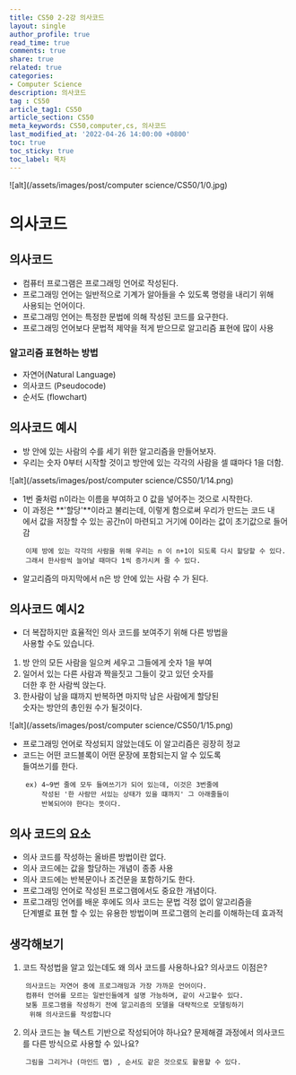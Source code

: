```yaml
---
title: CS50 2-2강 의사코드
layout: single
author_profile: true
read_time: true
comments: true
share: true
related: true
categories:
- Computer Science
description: 의사코드
tag : CS50
article_tag1: CS50
article_section: CS50
meta_keywords: CS50,computer,cs, 의사코드
last_modified_at: '2022-04-26 14:00:00 +0800'
toc: true
toc_sticky: true
toc_label: 목차
---
```



![alt](/assets/images/post/computer science/CS50/1/0.jpg)


의사코드
=========

## 의사코드

* 컴퓨터 프로그램은 프로그래밍 언어로 작성된다.
* 프로그래밍 언어는 일반적으로 기계가 알아들을 수 있도록 명령을 내리기 위해  
  사용되는 언어이다.
* 프로그래밍 언어는 특정한 문법에 의해 작성된 코드를 요구한다.
* 프로그래밍 언어보다 문법적 제약을 적게 받으므로 알고리즘 표현에 많이 사용
   
### 알고리즘 표현하는 방법 

* 자연어(Natural Language)
* 의사코드 (Pseudocode)
* 순서도 (flowchart)

## 의사코드 예시

* 방 안에 있는 사람의 수를 세기 위한 알고리즘을 만들어보자.
* 우리는 숫자 0부터 시작할 것이고 방안에 있는 각각의 사람을 셀 떄마다 1을 더함.

![alt](/assets/images/post/computer science/CS50/1/14.png)

* 1번 줄처럼 n이라는 이름을 부여하고 0 값을 넣어주는 것으로 시작한다.
* 이 과정은 **'할당'**이라고 불리는데, 이렇게 함으로써 우리가 만드는 코드 내  
  에서 값을 저장할 수 있는 공간n이 마련되고 거기에 0이라는 값이 초기값으로 들어감

```
    이제 방에 있는 각각의 사람을 위해 우리는 n 이 n+1이 되도록 다시 할당할 수 있다.
    그래서 한사람씩 늘어날 때마다 1씩 증가시켜 줄 수 있다.
```

* 알고리즘의 마지막에서 n은 방 안에 있는 사람 수 가 된다.

## 의사코드 예시2

* 더 복잡하지만 효율적인 의사 코드를 보여주기 위해 다른 방법을  
  사용할 수도 있습니다.
1. 방 안의 모든 사람을 일으켜 세우고 그들에게 숫자 1을 부여
2. 일어서 있는 다른 사람과 짝을짓고 그들이 갖고 있던 숫자를   
   더한 후 한 사람씩 앉는다.
3. 한사람이 남을 떄까지 반복하면 마지막 남은 사람에게 할당된  
   숫자는 방안의 총인원 수가 될것이다.

![alt](/assets/images/post/computer science/CS50/1/15.png)


* 프로그래밍 언어로 작성되지 않았는데도 이 알고리즘은 굉장히 정교
* 코드는 어떤 코드블록이 어떤 문장에 포함되는지 알 수 있도록  
  들여쓰기를 한다.

```
    ex) 4~9번 줄에 모두 들여쓰기가 되어 있는데, 이것은 3번줄에  
        작성된 '한 사람만 서있는 상태가 있을 떄까지' 그 아래줄들이
        반복되어야 한다는 뜻이다.
```

## 의사 코드의 요소

* 의사 코드를 작성하는 올바른 방법이란 없다.
* 의사 코드에는 값을 할당하는 개념이 종종 사용
* 의사 코드에는 반복문이나 조건문을 포함하기도 한다.
* 프로그래밍 언어로 작성된 프로그램에서도 중요한 개념이다.
* 프로그래밍 언어를 배운 후에도 의사 코드는 문법 걱정 없이 알고리즘을   
  단계별로 표현 할 수 있는 유용한 방법이며 프로그램의 논리를 이해하는데 효과적

## 생각해보기

1. 코드 작성법을 알고 있는데도 왜 의사 코드를 사용하나요? 의사코드 이점은?

```
    의사코드는 자연어 중에 프로그래밍과 가장 가까운 언어이다.
    컴퓨터 언어를 모르는 일반인들에게 설명 가능하며, 같이 사고할수 있다.
    보통 프로그램을 작성하기 전에 알고리즘의 모델을 대략적으로 모델링하기
     위해 의사코드를 작성합니다
```

2. 의사 코드는 늘 텍스트 기반으로 작성되어야 하나요? 문제해결 과정에서 의사코드  
를 다른 방식으로 사용할 수 있나요?

```
    그림을 그리거나 (마인드 맵) , 순서도 같은 것으로도 활용할 수 있다.
```
